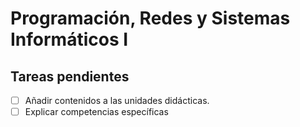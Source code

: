 # Programación, Redes y Sistemas Informáticos I

## Tareas pendientes

- [ ] Añadir contenidos a las unidades didácticas.
- [ ] Explicar competencias específicas
